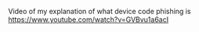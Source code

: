 Video of my explanation of what device code phishing is
https://www.youtube.com/watch?v=GVBvu1a6acI

